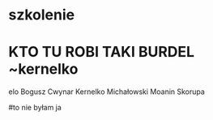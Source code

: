 ﻿# szkolenie
# KTO TU ROBI TAKI BURDEL ~kernelko
elo
Bogusz
Cwynar
Kernelko
Michałowski
Moanin
Skorupa

#to nie byłam ja 